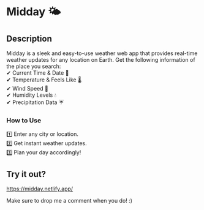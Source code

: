 # Midday 🌤️

## Description

Midday is a sleek and easy-to-use weather web app that provides real-time weather updates for any location on Earth.
Get the following information of the place you search:<br>
✔ Current Time & Date 📅<br>
✔ Temperature & Feels Like 🌡️<br>
✔ Wind Speed 💨<br>
✔ Humidity Levels 💧<br>
✔ Precipitation Data ☔<br>

### How to Use
1️⃣ Enter any city or location.<br>
2️⃣ Get instant weather updates.<br>
3️⃣ Plan your day accordingly!<br>

## Try it out?
https://midday.netlify.app/

Make sure to drop me a comment when you do! :)

